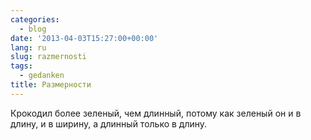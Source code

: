 ```yaml
---
categories:
  - blog
date: '2013-04-03T15:27:00+00:00'
lang: ru
slug: razmernosti
tags:
  - gedanken
title: Размерности
---
```



Крокодил более зеленый, чем длинный, потому как зеленый он и в длину, и в ширину, а длинный только в длину.